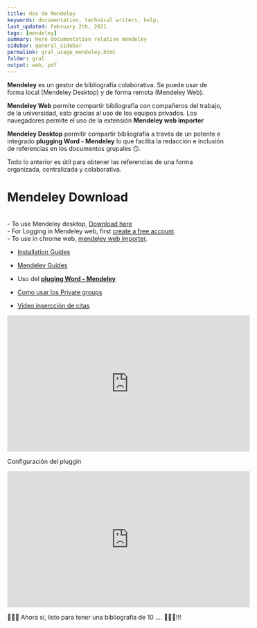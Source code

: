 ```yaml
---
title: Uso de Mendeley
keywords: documentation, technical writers, help, 
last_updated: February 2th, 2021
tags: [mendeley]
summary: Here documentation relative mendeley
sidebar: general_sidebar
permalink: gral_usage_mendeley.html
folder: gral
output: web, pdf
---
```


**Mendeley** es un gestor de bibliografía colaborativa. Se puede usar de forma local (Mendeley Desktop) y de forma remota (Mendeley Web). 

**Mendeley Web** permite compartir bibliografía con compañeros del trabajo, de la universidad, esto gracias al uso de los equipos privados. Los navegadores permite el uso de la extensión **Mendeley web importer**

**Mendeley Desktop** permitir compartir bibliografía a través de un potente e integrado **plugging Word - Mendeley** lo que facilita la redacción e inclusión de referencias en los documentos grupales 😏.

Todo lo anterior es útil para obtener las referencias de una forma organizada, centralizada y colaborativa.

# Mendeley Download

<div class="alert alert-success" role="alert"><i class="fa fa-download fa-lg"></i> 
<br>
- To use Mendeley desktop, <a alt='Download Mendeley Desktop' href='https://www.mendeley.com/download-desktop-new/'>Download here</a>
<br> 
- For Logging in Mendeley web, first <a alt='Logging in Mendeley web' href='https://www.mendeley.com/'>create a free account</a>.
<br>
- To use in chrome web, <a alt='mendeley web importer' href='https://chrome.google.com/webstore/detail/mendeley-web-importer/dagcmkpagjlhakfdhnbomgmjdpkdklff?hl=en'>mendeley web importer</a>.
</div>

- [Installation Guides](https://www.mendeley.com/guides/download-mendeley-desktop/windows/instructions)

- [Mendeley Guides](https://www.mendeley.com/guides)

- Uso del [**pluging Word - Mendeley**](https://www.mendeley.com/guides/using-citation-editor)

- [Como usar los Private groups](https://www.mendeley.com/guides/private-groups)

- [Video insercción de citas](https://youtu.be/BqSzMUmBqBI)

<iframe width="560" height="315" src="https://www.youtube.com/embed/BqSzMUmBqBI" frameborder="0" allow="accelerometer; autoplay; clipboard-write; encrypted-media; gyroscope; picture-in-picture" allowfullscreen></iframe>

Configuración del pluggin 
<iframe width="560" height="315" src="https://www.youtube.com/embed/GEMhNTNi2Gk" frameborder="0" allow="accelerometer; autoplay; clipboard-write; encrypted-media; gyroscope; picture-in-picture" allowfullscreen></iframe>

🚴🚴🚴 Ahora sí, listo para tener una bibliografía de 10 .... 	💪💪💪!!!